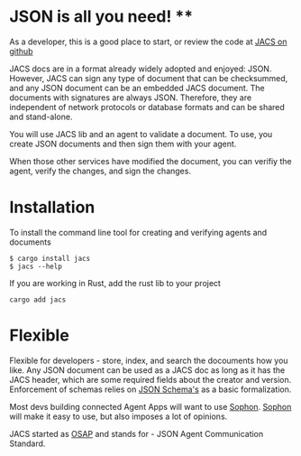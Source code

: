 # JSON is all you need! **

As a developer, this is a good place to start, or review the code at [JACS on github](https://github.com/HumanAssisted/JACS)

JACS docs are in a format already widely adopted and enjoyed: JSON. However, JACS can sign any type of document that can be checksummed, and any JSON document can be an embedded JACS document. The documents with signatures are always JSON. Therefore, they are independent of network protocols or database formats and can be shared and stand-alone.

You will use JACS lib and an agent to validate a document. To use, you create JSON documents and then sign them with your agent.

When those other services have modified the document, you can verifiy the agent, verify the changes, and sign the changes.


# Installation

To install the command line tool for creating and verifying agents and documents

    $ cargo install jacs
    $ jacs --help

If you are working in Rust, add the rust lib to your project

    cargo add jacs

# Flexible

Flexible for developers - store, index, and search the docouments how you like.
Any JSON document can be used as a JACS doc as long as it has the JACS header, which are some required fields about the creator and version.
Enforcement of schemas relies on [JSON Schema's](https://json-schema.org/) as a basic formalization.





Most devs building connected Agent Apps will want to use [Sophon](https://github.com/HumanAssistedIntelligence/sophon). [Sophon](https://github.com/HumanAssistedIntelligence/sophon) will make it easy to use, but also imposes a lot of opinions.

JACS started as [OSAP](https://github.com/HumanAssistedIntelligence/OSAP) and stands for - JSON Agent Communication Standard.